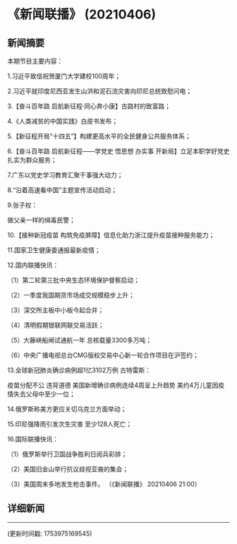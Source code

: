 # 《新闻联播》 (20210406)

## 新闻摘要

本期节目主要内容：


1.习近平致信祝贺厦门大学建校100周年；


2.习近平就印度尼西亚发生山洪和泥石流灾害向印尼总统致慰问电；


3.【奋斗百年路 启航新征程·同心奔小康】古路村的致富路；


4.《人类减贫的中国实践》白皮书发布；


5.【新征程开局“十四五”】构建更高水平的全民健身公共服务体系；


6.【奋斗百年路 启航新征程——学党史 悟思想 办实事 开新局】立足本职学好党史 扎实为群众服务；


7.广东以党史学习教育汇聚干事强大动力；


8.“沿着高速看中国”主题宣传活动启动；


9.张子权：

做父亲一样的缉毒民警；


10.【接种新冠疫苗 构筑免疫屏障】信息化助力浙江提升疫苗接种服务能力；


11.国家卫生健康委通报最新疫情；


12.国内联播快讯：


（1）第二轮第三批中央生态环境保护督察启动；


（2）一季度我国期货市场成交规模稳步上升；


（3）深交所主板中小板今起合并；


（4）清明假期银联网联交易活跃；


（5）大藤峡船闸试通航一年 总核载量3300多万吨；


（6）中央广播电视总台CMG版权交易中心新一轮合作项目在沪签约；


13.全球新冠肺炎确诊病例超1亿3102万例 古特雷斯：

疫苗分配不公 违背道德 美国新增确诊病例连续4周呈上升趋势 美约4万儿童因疫情失去父母中至少一位；


14.俄罗斯称美方更应关切乌克兰方面举动；


15.印尼强降雨引发次生灾害 至少128人死亡；


16.国际联播快讯：


（1）俄罗斯举行卫国战争胜利日阅兵彩排；


（2）美国旧金山举行抗议歧视亚裔的集会；


（3）美国周末多地发生枪击事件。
（《新闻联播》 20210406 21:00）

## 详细新闻

---

(更新时间戳: 1753975169545)

